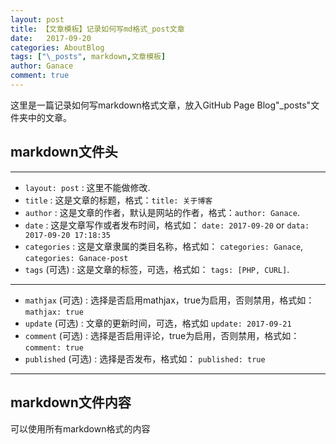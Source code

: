 ```yaml
---
layout: post
title: 【文章模板】记录如何写md格式_post文章
date:   2017-09-20
categories: AboutBlog
tags: ["\_posts", markdown,文章模板]
author: Ganace
comment: true
---
```


这里是一篇记录如何写markdown格式文章，放入GitHub Page Blog"\_posts"文件夹中的文章。


## markdown文件头

---

- `layout: post`
    : 这里不能做修改.
- `title`
    : 这是文章的标题，格式：`title: 关于博客`
- `author`
    : 这是文章的作者，默认是网站的作者，格式：`author: Ganace`.
- `date`
    : 这是文章写作或者发布时间，格式如： `date: 2017-09-20` or `data: 2017-09-20 17:18:35`
- `categories`
    : 这是文章隶属的类目名称，格式如： `categories: Ganace`, `categories: Ganace-post`
- `tags` (可选)
    : 这是文章的标签，可选，格式如： `tags: [PHP, CURL]`.

---
- `mathjax` (可选)
    : 选择是否启用mathjax，true为启用，否则禁用，格式如： `mathjax: true`
- `update` (可选)
    : 文章的更新时间，可选，格式如 `update: 2017-09-21`
- `comment` (可选)
    : 选择是否启用评论，true为启用，否则禁用，格式如： `comment: true`
- `published` (可选)
    : 选择是否发布，格式如： `published: true`

---


## markdown文件内容

可以使用所有markdown格式的内容

